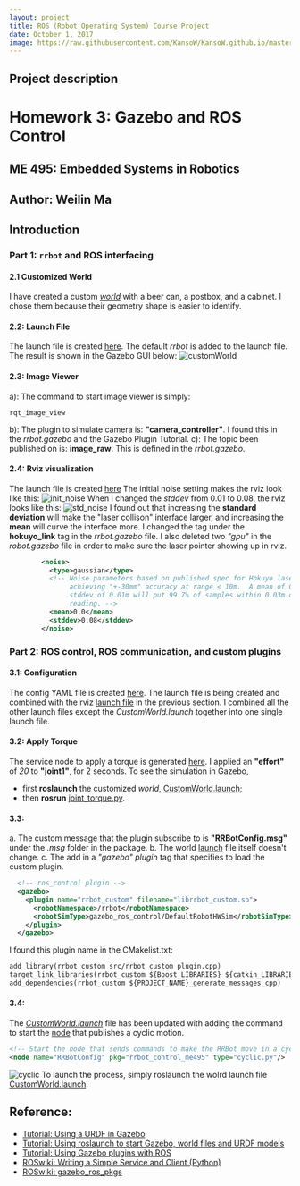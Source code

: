 ```yaml
---
layout: project
title: ROS (Robot Operating System) Course Project
date: October 1, 2017
image: https://raw.githubusercontent.com/KansoW/KansoW.github.io/master/public/images/former_front.jpg
---
```


## Project description


# Homework 3: Gazebo and ROS Control
## ME 495: Embedded Systems in Robotics
## Author: Weilin Ma

## Introduction
### Part 1: `rrbot` and ROS interfacing
#### 2.1 Customized World
I have created a custom *[world](https://github.com/ME495-EmbeddedSystems/homework-3-f2017-KansoW/blob/starter/worlds/MySpace.world)* with a beer can, a postbox, and a cabinet. I chose them because their geometry shape is easier to identify. 
#### 2.2: Launch File
The launch file is created [here](https://github.com/ME495-EmbeddedSystems/homework-3-f2017-KansoW/blob/starter/launch/CustomWorld.launch). 
The default *rrbot* is added to the launch file. The result is shown in the Gazebo GUI below:
![customWorld](https://github.com/ME495-EmbeddedSystems/homework-3-f2017-KansoW/blob/starter/screenshots/world.png)

#### 2.3: Image Viewer
a): The command to start image viewer is simply:
```
rqt_image_view
```
b): The plugin to simulate camera is: **"camera_controller"**. I found this in the *rrbot.gazebo* and the Gazebo Plugin Tutorial.
c): The topic been published on is: **image_raw**. This is defined in the *rrbot.gazebo*.

#### 2.4: Rviz visualization
The launch file is created [here](https://github.com/ME495-EmbeddedSystems/homework-3-f2017-KansoW/blob/starter/launch/laser_rviz.launch)
The initial noise setting makes the rviz look like this:
![init_noise](https://github.com/ME495-EmbeddedSystems/homework-3-f2017-KansoW/blob/starter/screenshots/init_noise.png)
When I changed the *stddev*  from 0.01 to 0.08, the rviz looks like this:
![std_noise](https://github.com/ME495-EmbeddedSystems/homework-3-f2017-KansoW/blob/starter/screenshots/std_noise.png)
I found out that increasing the **standard deviation** will make the "laser collison" interface larger, and increasing the **mean** will curve the interface more. 
I changed the *<noise>* tag under the **hokuyo_link** tag in the *rrbot.gazebo* file. 
I also deleted two *"gpu"* in the *robot.gazebo* file in order to make sure the laser pointer showing up in rviz.    
```xml
        <noise>
          <type>gaussian</type>
          <!-- Noise parameters based on published spec for Hokuyo laser
               achieving "+-30mm" accuracy at range < 10m.  A mean of 0.0m and
               stddev of 0.01m will put 99.7% of samples within 0.03m of the true
               reading. -->
          <mean>0.0</mean>
          <stddev>0.08</stddev>
        </noise>
```
### Part 2: ROS control, ROS communication, and custom plugins
#### 3.1: Configuration 
The config YAML file is created [here](https://github.com/ME495-EmbeddedSystems/homework-3-f2017-KansoW/blob/starter/config/rrbot_control.yaml).
The launch file is being created and combined with the rviz [launch file](https://github.com/ME495-EmbeddedSystems/homework-3-f2017-KansoW/blob/starter/launch/laser_rviz.launch) in the previous section.
I combined all the other launch files except the *CustomWorld.launch* together into one single launch file. 
#### 3.2: Apply Torque
The service node to apply a torque is generated [here](https://github.com/ME495-EmbeddedSystems/homework-3-f2017-KansoW/blob/starter/src/joint_torque.py).
I applied an **"effort"** of *20* to **"joint1"**, for 2 seconds. 
To see the simulation in Gazebo, 
* first **roslaunch** the customized *world*, [CustomWorld.launch](https://github.com/ME495-EmbeddedSystems/homework-3-f2017-KansoW/blob/starter/worlds/MySpace.world); 
* then **rosrun** [joint_torque.py](https://github.com/ME495-EmbeddedSystems/homework-3-f2017-KansoW/blob/starter/src/joint_torque.py).  

#### 3.3:
a. The custom message that the plugin subscribe to is **"RRBotConfig.msg"** under the *.msg* folder in the package. 
b. The world [launch](https://github.com/ME495-EmbeddedSystems/homework-3-f2017-KansoW/blob/starter/launch/CustomWorld.launch) file itself doesn't change.
c. The add in a *"gazebo" plugin* tag that specifies to load the custom plugin. 
```xml
  <!-- ros_control plugin -->
  <gazebo>
    <plugin name="rrbot_custom" filename="librrbot_custom.so">
      <robotNamespace>/rrbot</robotNamespace>
      <robotSimType>gazebo_ros_control/DefaultRobotHWSim</robotSimType>
    </plugin>
  </gazebo>
```
I found this plugin name in the CMakelist.txt:
```txt
add_library(rrbot_custom src/rrbot_custom_plugin.cpp)
target_link_libraries(rrbot_custom ${Boost_LIBRARIES} ${catkin_LIBRARIES} ${GAZEBO_LIBRARIES})
add_dependencies(rrbot_custom ${PROJECT_NAME}_generate_messages_cpp)
```

#### 3.4:
The *[CustomWorld.launch](https://github.com/ME495-EmbeddedSystems/homework-3-f2017-KansoW/blob/starter/launch/CustomWorld.launch)* file has been updated with adding the command to start the [node](https://github.com/ME495-EmbeddedSystems/homework-3-f2017-KansoW/blob/starter/src/cyclic.py) that publishes a cyclic motion.
```xml
<!-- Start the node that sends commands to make the RRBot move in a cyclic mode -->
<node name="RRBotConfig" pkg="rrbot_control_me495" type="cyclic.py"/>
```
![cyclic](https://github.com/ME495-EmbeddedSystems/homework-3-f2017-KansoW/blob/starter/screenshots/cyclic.png)
To launch the process, simply roslaunch the wolrd launch file [CustomWorld.launch](https://github.com/ME495-EmbeddedSystems/homework-3-f2017-KansoW/blob/starter/launch/CustomWorld.launch).

## Reference:
* [Tutorial: Using a URDF in Gazebo](http://gazebosim.org/tutorials/?tut=ros_urdf#HeaderofaURDFFile)
* [Tutorial: Using roslaunch to start Gazebo, world files and URDF models](http://gazebosim.org/tutorials?tut=ros_roslaunch)
* [Tutorial: Using Gazebo plugins with ROS](http://gazebosim.org/tutorials?tut=ros_gzplugins)
* [ROSwiki: Writing a Simple Service and Client (Python)](http://wiki.ros.org/ROS/Tutorials/WritingServiceClient%28python%29)
* [ROSwiki: gazebo_ros_pkgs](http://wiki.ros.org/gazebo_ros_pkgs)